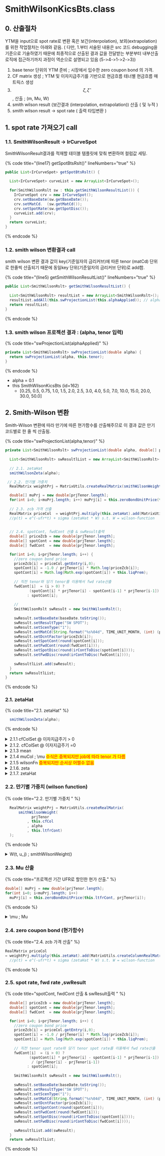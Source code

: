 # SmithWilsonKicsBts.class

## 0. 산출절차&#x20;

YTM을 input으로 spot rate로 변환 혹은 보간(interpolation), 보외(extrapolation)를 위한 작업절차는 아래와 같음. ( 다만, 1.부터 서술된 내용은 src 코드 debugging을 기준으로 기술하였기 때문에 최종적으로 산출된 결과 값을 전달받는 부분부터 내부산출 로직에 접근하기까지 과정이 역순으로 설명되고 있음 (5->4->1->2->3))

1. base tenor 단위의 YTM 준비 ; 시장에서 입수한 zero coupon bond 의 가격.&#x20;
2. CF matrix 생성 ; YTM 및 이자지급주기를 기반으로 현금흐름 테너별 현금흐름 매트릭스 생성&#x20;
3. $$\zeta, \hat{\zeta}$$,  산출 ; (m, Mu, W)
4. smith wilson result (보간결과 (interpolation, extrapolation)) 산출 ( 및 누적 )&#x20;
5. smith wilson result -> spot rate ( 출력 타입변환 )

## 1. spot rate 가져오기 call&#x20;

### 1.1. SmithWilsonResult -> IrCurveSpot&#x20;

SmithWilsonResult결과를 적재할 테이블 템플릿에 맞춰 변환하여 컬럼값 세팅. &#x20;

{% code title="(line17) getSpotBtsRslt()" lineNumbers="true" %}
```java
public List<IrCurveSpot> getSpotBtsRslt() {		
  
  List<IrCurveSpot> curveList = new ArrayList<IrCurveSpot>();
  
  for(SmithWilsonRslt sw : this.getSmithWilsonResultList()) {
    IrCurveSpot crv = new IrCurveSpot();
    crv.setBaseDate(sw.getBaseDate());
    crv.setMatCd.  (sw.getMatCd());
    crv.setSpotRate(sw.getSpotDisc());
    curveList.add(crv);
  }		
  return curveList;
}	
```
{% endcode %}

### 1.2. smith wilson 변환결과 call

smith wilson 변환 결과 값이 key(기준일자의 금리커브)에 따른 tenor (matCd) 단위로 한줄씩 산출되기 때문에 동일key 단위(기준일자의 금리커브 단위)로 add함. &#x20;

{% code title="(line5) getSmithWilsonResultList()" lineNumbers="true" %}
```java
public List<SmithWilsonRslt> getSmithWilsonResultList() {
  
  List<SmithWilsonRslt> resultList = new ArrayList<SmithWilsonRslt>();
  resultList.addAll(this.swProjectionList(this.alphaApplied)); // alpha= 0.1
  return resultList;
}
```
{% endcode %}

### 1.3. smith wilson 프로젝션 결과 : (alpha, tenor 입력)&#x20;

{% code title="swProjectionList(alphaApplied)" %}
```java
private List<SmithWilsonRslt> swProjectionList(double alpha) {
  return swProjectionList(alpha, this.tenor);
} 
```
{% endcode %}

* alpha = 0.1
* this SmithWilsonKicsBts (id=162)
  * \[0.25, 0.5, 0.75, 1.0, 1.5, 2.0, 2.5, 3.0, 4.0, 5.0, 7.0, 10.0, 15.0, 20.0, 30.0, 50.0]

## 2. Smith-Wilson 변환

Smith-Wilson 변환에 따라 만기에 따른 현가함수를 산출해주므로 이 결과 값은 만기 코드별로 한 줄 씩 산출됨.  &#x20;

{% code title="swProjectionList(alpha,tenor)" %}
```java
private List<SmithWilsonRslt> swProjectionList(double alpha, double[] prjTenor) {
  
  List<SmithWilsonRslt> swResultlList = new ArrayList<SmithWilsonRslt>();
  
  // 2.1. zetaHat	
  smithWilsonZeta(alpha);

 // 2.2. 만기별 가중치  
  RealMatrix weightPrj = MatrixUtils.createRealMatrix(smithWilsonWeight(prjTenor, this.cfCol, alpha, this.ltfrCont));

  double[] muPrj = new double[prjTenor.length];
  for(int i=0; i<muPrj.length; i++) muPrj[i] = this.zeroBondUnitPrice(this.ltfrCont, prjTenor[i]);
  
  // 2.3. zcb 가격 산출 
  RealMatrix priceCol  = weightPrj.multiply(this.zetaHat).add(MatrixUtils.createColumnRealMatrix(muPrj));
  //p(t) = e^(-ufr*t) + sigma (zetaHat * W) s.t. W = wilson-function 
  
  
  // 2.4. spotCont, fwdCont 산출 & swResult출력 
  double[] priceZcb = new double[prjTenor.length];
  double[] spotCont = new double[prjTenor.length];
  double[] fwdCont  = new double[prjTenor.length];

  for(int i=0; i<prjTenor.length; i++) {
    //zero coupon bond price
    priceZcb[i] = priceCol.getEntry(i,0);	
    spotCont[i] = -1.0 / prjTenor[i] * Math.log(priceZcb[i]); 
    spotCont[i] = Math.log(Math.exp(spotCont[i]) + this.liqPrem);
    
    // 직전 tenor와 당기 tenor를 이용해서 fwd rate산출 
    fwdCont[i]  = (i > 0) ? 
           (spotCont[i] * prjTenor[i] - spotCont[i-1] * prjTenor[i-1]) / (prjTenor[i] - prjTenor[i-1]) 
          : spotCont[i];
    
    //
    SmithWilsonRslt swResult = new SmithWilsonRslt();
    
    swResult.setBaseDate(baseDate.toString());
    swResult.setResultType("SW SPOT");
    swResult.setScenType("1");			
    swResult.setMatCd(String.format("%s%04d", TIME_UNIT_MONTH, (int) (prjTenor[i] * MONTH_IN_YEAR)));
    swResult.setDcntFactor(priceZcb[i]);
    swResult.setSpotCont(round(spotCont[i]));
    swResult.setFwdCont(round(fwdCont[i]));
    swResult.setSpotDisc(round(irContToDisc(spotCont[i])));			
    swResult.setFwdDisc(round(irContToDisc(fwdCont[i])));
    
    swResultlList.add(swResult);
  }
  return swResultlList;
}
```
{% endcode %}

### 2.1. zetaHat&#x9;

{% code title="2.1. zetaHat" %}
```java
  smithWilsonZeta(alpha);
```
{% endcode %}

<details>

<summary>2.1.1 cfColSet  @ 이자지급주기 > 0</summary>

\=> 현금흐름이 중간 중간에 발생함.  cf 발생시점 및 발생 현금흐름 기반 cf matrix 생성&#x20;

{% code title="if(this.freq > 0)" %}
```java
// cfColSet
  Set<Double> cfColSet = new TreeSet<Double>();	
  
  // 0~15 : 16개 base tenor 단위로 
  for(int i=0; i<this.tenor.length; i++) { 
    int jMax = (int) Math.ceil(this.tenor[i] * this.freq);
    
    for(int j=0; j<jMax; j++) {
      cfColSet.add(this.tenor[i] - 1.0 * j / this.freq);
    }
  }
  this.cfCol = cfColSet.stream().mapToDouble(Double::doubleValue).toArray(); 
// 102개 이자지급주기단위(freq:2)로 cf tenor 생성 
// [0.25, 0.5, 0.75, 1.0, 1.5, 2.0, 2.5, 3.0, 3.5, 4.0, 4.5, 5.0, 5.5, 6.0, 6.5, 7.0, 7.5, 8.0, 8.5, 9.0, 9.5, 10.0, 10.5, 11.0, 11.5, 12.0, 12.5, 13.0, 13.5, 14.0, 14.5, 15.0, 15.5, 16.0, 16.5, 17.0, 17.5, 18.0, 18.5, 19.0, 19.5, 20.0, 20.5, 21.0, 21.5, 22.0, 22.5, 23.0, 23.5, 24.0, 24.5, 25.0, 25.5, 26.0, 26.5, 27.0, 27.5, 28.0, 28.5, 29.0, 29.5, 30.0, 30.5, 31.0, 31.5, 32.0, 32.5, 33.0, 33.5, 34.0, 34.5, 35.0, 35.5, 36.0, 36.5, 37.0, 37.5, 38.0, 38.5, 39.0, 39.5, 40.0, 40.5, 41.0, 41.5, 42.0, 42.5, 43.0, 43.5, 44.0, 44.5, 45.0, 45.5, 46.0, 46.5, 47.0, 47.5, 48.0, 48.5, 49.0, 49.5, 50.0]
// 발생가능한 현금흐름을 관찰해야 하므로 기본 tenor를 기초로 하되 이자가 발생하는 tenor를 추가함.  


// C matrix = base tenor (16) X cf tenor (102) 
// 이자지급주기마다 1원 주는 경우 = 1+(ytm/freq)
  this.cfMatrix = new double[this.tenor.length][this.cfCol.length]; 
  
  for(int i=0; i<cfMatrix.length; i++) {
    for(int j=0; j<cfMatrix[i].length; j++) {
      if(Math.abs(this.cfCol[j] - this.tenor[i]) < ZERO_DOUBLE) {					
        this.cfMatrix[i][j] = 1 + this.iRateBase[i] / this.freq;
      }
      else if(this.cfCol[j] < this.tenor[i]) {
        int tmp = (int) ((this.tenor[i] - this.cfCol[j]) * MONTH_IN_YEAR) % (MONTH_IN_YEAR / this.freq);
        if(tmp == 0) this.cfMatrix[i][j] = this.iRateBase[i] / this.freq;
        else  this.cfMatrix[i][j] = 0.0;
      }
      else this.cfMatrix[i][j] = 0.0;				
    }
  }
```
{% endcode %}

* ytm
  * \[0.03302, 0.03583, 0.03681, 0.03686, 0.03757, 0.03795, 0.03651, 0.03642, 0.0374, 0.0367, 0.03703, 0.0366, 0.0368, 0.03685, 0.03665, 0.0367]
* cf tenor&#x20;
  * \[0.25, 0.5, 0.75, 1.0, 1.5, 2.0, 2.5, 3.0, 3.5, 4.0, 4.5, 5.0,
* cf matrix&#x20;
  * 0.25 \[1.01651, 0.0, 0.0, 0.0, 0.0, ...  => 1.01651 = 1+0.03302/2
  * 0.5   \[0.0, 1.017915, 0.0, 0.0, 0.0, ... => 1.017915 = 1+0.03583/2
  * 0.75 \[0.018405, 0.0, 1.018405, 0.0, ... => 1.018405 = 1+0.03681/2

</details>

<details>

<summary>2.1.2. cfColSet @ 이자지급주기 =0 </summary>

만기에 단일 현금흐름이 발생하는 경우 cfMatrix

{% code title="else (freq == 0)" %}
```java
  this.cfCol = this.tenor;
  this.cfMatrix = new double[this.tenor.length][this.cfCol.length];
  
  for(int i=0; i<cfMatrix.length; i++) {
    for(int j=0; j<cfMatrix[i].length; j++) {
      if(i == j) {
        this.cfMatrix[i][j] = 1.0; // 만기와 같은 시점에만 1원을 발생시킴 
      }
      else {
        this.cfMatrix[i][j] = 0.0;
      }									
    }
```
{% endcode %}

</details>

<details>

<summary>2.1.3 mean</summary>

{% code title="mean" %}
```java
// Constructing m, mu, m - C * mu
double[] mean = new double[this.tenor.length];
for(int i=0; i<mean.length; i++) 
    mean[i] = this.ytmPrice(this.tenor[i], this.iRateBase[i], this.freq);
 
```
{% endcode %}

i번째 asset의 가격 $$m_i$$ 을 위에서 정의한 현가함수로 평가하면  $$p(t)=m_i =  \displaystyle\sum_{j=1}^Mc_{i,j} \cdot v(0,t_j)$$&#x20;

* mean = \[1.0081874129064574, 1.0, 1.0092819049670276, 1.0, 0.9999999999999998, 1.0000000000000002, 1.0000000000000004, 0.9999999999999998, 1.0000000000000007, 0.999999999999999, 0.9999999999999991, 1.0000000000000002, 1.0000000000000002, 1.0000000000000024, 1.0000000000000024, 0.9999999999999958]

{% code title=" mean[i]" %}
```java
private double ytmPrice(double tenor, double ytm, int freq) {
  
  if(freq < 1) return 1 / Math.pow(1 + ytm, tenor);
  
  double T  = tenor;
  double P  = 0.0;
  double Cf = 0.0;
  double Df = 0.0;		
  
  while(T > 0) {
    if(Math.abs(T - tenor) < ZERO_DOUBLE) Cf = 1 + ytm / freq;
    else Cf = ytm / freq;
    
    if(Math.abs(T * freq - (int) (T * freq)) < ZERO_DOUBLE) 
         Df = Math.pow(1 + ytm / freq, -T * freq);
    else Df = 1 / (1 + ytm * T);
    
    P += Cf * Df;
    T -= 1.0 / freq;
  }		
  return P;
}
```
{% endcode %}

</details>

<details>

<summary>2.1.4 muCol ; <span class="math">\mu </span> <mark style="color:red;">수식은 중복되지만 job에 따라 tenor 가 다름</mark> </summary>

{% code title="muCol" %}
```java
double[] muCol = new double[this.cfCol.length]; //CF Tenor 단위로 생성 
for(int i=0; i<muCol.length; i++) 
    muCol[i] = this.zeroBondUnitPrice(this.ltfrCont, this.cfCol[i]);
```
{% endcode %}

전체 프로젝션 기간까지  UFR로 할인한 현가 산출.

$$\mu = \begin{bmatrix}e^{-UFR\cdot t_1} \\e^{-UFR\cdot t_2} \\ \vdots\\e^{-UFR\cdot t_j}\\\vdots\\ e^{-UFR\cdot t_N} \end{bmatrix}$$

* \[0.9910298263929155, 0.9821401168003722, 0.9733301494461906, 0.9645992090286486, 0.9473715798209436, 0.9304516340586946, 0.9138338765515034, 0.8975129102524304, 0.881483434505164, ... 0.19052741157996403, 0.18712461426281846, 0.18378259050830908, 0.18050025490770566, 0.17727654143755098, 0.17411040311344236, 0.17100081164999617, 0.16794675712688567, 0.16494724766084323]

</details>

<details>

<summary>2.1.5 wilsonFn  <mark style="color:red;">중복되지만 순서상 어쩔수 없음</mark>  </summary>

{% code title="weight; wilsonFn" %}
```java
RealMatrix weight  = MatrixUtils.createRealMatrix(
    (this.cfCol, this.cfCol, alpha, this.ltfrCont));
```
{% endcode %}

$$= e^{-UFR \cdot(t+u_j)} \cdot \{\alpha\cdot min(t,u_j)-0.5\cdot e^{-\alpha \cdot max(t,u_j)} \cdot (e^{\alpha \cdot min(t,u_j)} - e^{-\alpha \cdot min(t,u_j)}) \}$$

{% code title="smithWilsonWeight()" %}
```java
// wilson function 
private double[][] smithWilsonWeight(
    double[] prjYearFrac
  , double[] tenorYearFrac
  , double alpha
  , double ltfrCont) 

{  
  double[][] weight = new double[prjYearFrac.length][tenorYearFrac.length];
  double min, max;
  
  for(int i=0; i<prjYearFrac.length; i++) {
    for(int j=0; j<tenorYearFrac.length; j++) {
      
      min = Math.min(prjYearFrac[i], tenorYearFrac[j]);
      max = Math.max(prjYearFrac[i], tenorYearFrac[j]);
      weight[i][j] = Math.exp(-ltfrCont * (prjYearFrac[i] + tenorYearFrac[j])) * (alpha * min - Math.exp(-alpha*max) * Math.sinh(alpha*min));				
    }
  }
  return weight;
}
```
{% endcode %}

</details>

<details>

<summary>2.1.6. zeta </summary>

{% code title="cfMatx" %}
```java
RealMatrix cfMatx  = MatrixUtils.createRealMatrix(this.cfMatrix);
```
{% endcode %}

{% code title="(CWCt)^(-1)" %}
```java
RealMatrix cwctInv = 
    MatrixUtils.inverse(
                cfMatx
                .multiply(weight)
                .multiply(cfMatx.transpose())
                );
```
{% endcode %}

{% code title="C * Mu" %}
```java
RealMatrix cDotMu  = 
    cfMatx.multiply(MatrixUtils.createColumnRealMatrix(muCol)); 
```
{% endcode %}

{% code title="m - C * mu" %}
```java
RealMatrix mSubCU  = 
    MatrixUtils.createColumnRealMatrix(mean).subtract(cDotMu); 
```
{% endcode %}

{% code title="zeta" %}
```java
// zeta = (CWCt)^(-1) * ( m - C * Mu) 
RealMatrix zetaCol = cwctInv.multiply(mSubCU); 
```
{% endcode %}



</details>

<details>

<summary>2.1.7. zetaHat</summary>

{% code title="zetaHat" %}
```java
//C^T * zeta
this.zetaHat  = cfMatx.transpose().multiply(zetaCol);  
```
{% endcode %}



</details>

### 2.2. 만기별 가중치 (wilson function)&#x20;

{% code title="2.2. 만기별 가중치 " %}
```java
  RealMatrix weightPrj = MatrixUtils.createRealMatrix(
      smithWilsonWeight(
            prjTenor
          , this.cfCol
          , alpha
          , this.ltfrCont)
  );

```
{% endcode %}

<details>

<summary><span class="math">W(t, u_j)</span> ; smithWilsonWeight()</summary>

$$= e^{-UFR \cdot(t+u_j)} \cdot \{\alpha\cdot min(t,u_j)-0.5\cdot e^{-\alpha \cdot max(t,u_j)} \cdot (e^{\alpha \cdot min(t,u_j)} - e^{-\alpha \cdot min(t,u_j)}) \}$$

```java
// wilson function 
private double[][] smithWilsonWeight(
    double[] prjYearFrac
  , double[] tenorYearFrac
  , double alpha
  , double ltfrCont) 

{  
  double[][] weight = new double[prjYearFrac.length][tenorYearFrac.length];
  double min, max;
  
  for(int i=0; i<prjYearFrac.length; i++) {
    for(int j=0; j<tenorYearFrac.length; j++) {
      
      min = Math.min(prjYearFrac[i], tenorYearFrac[j]);
      max = Math.max(prjYearFrac[i], tenorYearFrac[j]);
      weight[i][j] = Math.exp(-ltfrCont * (prjYearFrac[i] + tenorYearFrac[j])) * (alpha * min - Math.exp(-alpha*max) * Math.sinh(alpha*min));				
    }
  }
  return weight;
}
```

</details>

### 2.3. Mu 산출&#x20;

{% code title="프로젝션 기간 UFR로 할인한 현가 산출." %}
```java
double[] muPrj = new double[prjTenor.length];
for(int i=0; i<muPrj.length; i++) 
  muPrj[i] = this.zeroBondUnitPrice(this.ltfrCont, prjTenor[i]);
```
{% endcode %}

<details>

<summary><span class="math">\mu </span> ; Mu </summary>

전체 프로젝션 기간(base tenor)  UFR로 할인한 현가 산출.

$$\mu = \begin{bmatrix}e^{-UFR\cdot t_1} \\e^{-UFR\cdot t_2} \\ \vdots\\e^{-UFR\cdot t_j}\\\vdots\\ e^{-UFR\cdot t_N} \end{bmatrix}$$

</details>

### 2.4. zero coupon bond (현가함수)

{% code title="2.4. zcb 가격 산출" %}
```java
RealMatrix priceCol  
= weightPrj.multiply(this.zetaHat).add(MatrixUtils.createColumnRealMatrix(muPrj));
  //p(t) = e^(-ufr*t) + sigma (zetaHat * W) s.t. W = wilson-function 
```
{% endcode %}



### 2.5. spot rate, fwd rate ,swResult&#x20;

{% code title="spotCont, fwdCont 산출 & swResult출력 " %}
```java
  double[] priceZcb = new double[prjTenor.length];
  double[] spotCont = new double[prjTenor.length];
  double[] fwdCont  = new double[prjTenor.length];

  for(int i=0; i<prjTenor.length; i++) {
    //zero coupon bond price
    priceZcb[i] = priceCol.getEntry(i,0);	
    spotCont[i] = -1.0 / prjTenor[i] * Math.log(priceZcb[i]); 
    spotCont[i] = Math.log(Math.exp(spotCont[i]) + this.liqPrem);
    
    // 직전 tenor spot rate와 당기 tenor spot rate를 이용해서 fwd rate산출 
    fwdCont[i]  = (i > 0) ? 
           (spotCont[i] * prjTenor[i] - spotCont[i-1] * prjTenor[i-1])
            / (prjTenor[i] - prjTenor[i-1]) 
          : spotCont[i];
    
    SmithWilsonRslt swResult = new SmithWilsonRslt();
    
    swResult.setBaseDate(baseDate.toString());
    swResult.setResultType("SW SPOT");
    swResult.setScenType("1");			
    swResult.setMatCd(String.format("%s%04d", TIME_UNIT_MONTH, (int) (prjTenor[i] * MONTH_IN_YEAR)));
    swResult.setDcntFactor(priceZcb[i]);
    swResult.setSpotCont(round(spotCont[i]));
    swResult.setFwdCont(round(fwdCont[i]));
    swResult.setSpotDisc(round(irContToDisc(spotCont[i])));			
    swResult.setFwdDisc(round(irContToDisc(fwdCont[i])));
    
    swResultlList.add(swResult);
  }
  return swResultlList;
```
{% endcode %}

